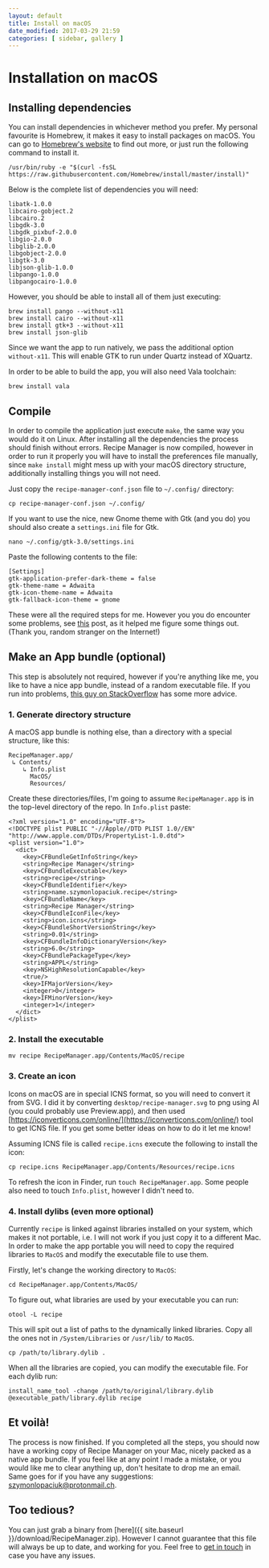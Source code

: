 ```yaml
---
layout: default
title: Install on macOS
date_modified: 2017-03-29 21:59
categories: [ sidebar, gallery ]
---
```


# Installation on macOS

## Installing dependencies

You can install dependencies in whichever method you prefer.
My personal favourite is Homebrew, it makes it easy to install packages on macOS.
You can go to [Homebrew's website](https://brew.sh) to find out more, or just run the following command to install it.

    /usr/bin/ruby -e "$(curl -fsSL https://raw.githubusercontent.com/Homebrew/install/master/install)"

Below is the complete list of dependencies you will need:

    libatk-1.0.0
    libcairo-gobject.2
    libcairo.2
    libgdk-3.0
    libgdk_pixbuf-2.0.0
    libgio-2.0.0
    libglib-2.0.0
    libgobject-2.0.0
    libgtk-3.0
    libjson-glib-1.0.0
    libpango-1.0.0
    libpangocairo-1.0.0

However, you should be able to install all of them just executing:

    brew install pango --without-x11
    brew install cairo --without-x11
    brew install gtk+3 --without-x11
    brew install json-glib

Since we want the app to run natively, we pass the additional option `without-x11`. This will enable GTK to run under Quartz instead of XQuartz.

In order to be able to build the app, you will also need Vala toolchain:

    brew install vala

## Compile

In order to compile the application just execute `make`, the same way you would do it on Linux.
After installing all the dependencies the process should finish without errors.
Recipe Manager is now compiled, however in order to run it properly you will have to install the preferences file manually, since `make install` might mess up with your macOS directory structure, additionally installing things you will not need.

Just copy the `recipe-manager-conf.json` file to `~/.config/` directory:

    cp recipe-manager-conf.json ~/.config/

If you want to use the nice, new Gnome theme with Gtk (and you do) you should also create a `settings.ini` file for Gtk.

    nano ~/.config/gtk-3.0/settings.ini

Paste the following contents to the file:

    [Settings]
    gtk-application-prefer-dark-theme = false
    gtk-theme-name = Adwaita
    gtk-icon-theme-name = Adwaita
    gtk-fallback-icon-theme = gnome

These were all the required steps for me. However you you do encounter some problems,
see [this](https://sshader.wordpress.com/2013/12/18/installing-gtk3-with-the-quartz-backend-from-source/) post, as it helped me figure some things out. (Thank you, random stranger on the Internet!)

## Make an App bundle (optional)

This step is absolutely not required, however if you're anything like me,
you like to have a nice app bundle, instead of a random executable file.
If you run into problems, [this guy on StackOverflow](http://stackoverflow.com/a/3251285/7471530)
has some more advice.

### 1. Generate directory structure

A macOS app bundle is nothing else, than a directory with a special structure, like this:

    RecipeManager.app/
     ↳ Contents/
        ↳ Info.plist
          MacOS/
          Resources/

Create these directories/files, I'm going to assume `RecipeManager.app` is in the top-level directory of the repo.
In `Info.plist` paste:

    <?xml version="1.0" encoding="UTF-8"?>
    <!DOCTYPE plist PUBLIC "-//Apple//DTD PLIST 1.0//EN" "http://www.apple.com/DTDs/PropertyList-1.0.dtd">
    <plist version="1.0">
      <dict>
        <key>CFBundleGetInfoString</key>
        <string>Recipe Manager</string>
        <key>CFBundleExecutable</key>
        <string>recipe</string>
        <key>CFBundleIdentifier</key>
        <string>name.szymonlopaciuk.recipe</string>
        <key>CFBundleName</key>
        <string>Recipe Manager</string>
        <key>CFBundleIconFile</key>
        <string>icon.icns</string>
        <key>CFBundleShortVersionString</key>
        <string>0.01</string>
        <key>CFBundleInfoDictionaryVersion</key>
        <string>6.0</string>
        <key>CFBundlePackageType</key>
        <string>APPL</string>
        <key>NSHighResolutionCapable</key>
        <true/>
        <key>IFMajorVersion</key>
        <integer>0</integer>
        <key>IFMinorVersion</key>
        <integer>1</integer>
      </dict>
    </plist>

### 2. Install the executable

    mv recipe RecipeManager.app/Contents/MacOS/recipe

### 3. Create an icon

Icons on macOS are in special ICNS format, so you will need to convert it from SVG.
I did it by converting `desktop/recipe-manager.svg` to png using AI (you could probably use Preview.app),
and then used [https://iconverticons.com/online/](https://iconverticons.com/online/) tool to get ICNS file.
If you get some better ideas on how to do it let me know!

Assuming ICNS file is called `recipe.icns` execute the following to install the icon:

    cp recipe.icns RecipeManager.app/Contents/Resources/recipe.icns

To refresh the icon in Finder, run `touch RecipeManager.app`. Some people also need to touch `Info.plist`,
however I didn't need to.

### 4. Install dylibs (even more optional)

Currently `recipe` is linked against libraries installed on your system, which makes it not portable,
i.e. I will not work if you just copy it to a different Mac. In order to make the app portable you will need
to copy the required libraries to `MacOS` and modify the executable file to use them.

Firstly, let's change the working directory to `MacOS`:

    cd RecipeManager.app/Contents/MacOS/

To figure out, what libraries are used by your executable you can run:

    otool -L recipe

This will spit out a list of paths to the dynamically linked libraries.
Copy all the ones not in `/System/Libraries` or `/usr/lib/` to `MacOS`.

    cp /path/to/library.dylib .

When all the libraries are copied, you can modify the executable file. For each dylib run:

    install_name_tool -change /path/to/original/library.dylib @executable_path/library.dylib recipe

## Et voilà!

The process is now finished. If you completed all the steps, you should now have a working
copy of Recipe Manager on your Mac, nicely packed as a native app bundle.
If you feel like at any point I made a mistake, or you would like me to clear anything up,
don't hesitate to drop me an email. Same goes for if you have any suggestions:
[szymonlopaciuk@protonmail.ch](szymonlopaciuk@protonmail.ch).

## Too tedious?

You can just grab a binary from [here]({{ site.baseurl }}/download/RecipeManager.zip).
However I cannot guarantee that this file will always be up to date, and working for you.
Feel free to [get in touch](szymonlopaciuk@protonmail.ch) in case you have any issues.
